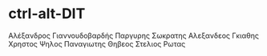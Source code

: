 # ctrl-alt-DIT

Αλέξανδρος Γιαννουδοβαρδής
Παργυρης Σωκρατης
Αλεξανδεος Γκιαθης
Χρηστος Ψηλος
Παναγιωτης Θηβεος
Στελιος Ρωτας
